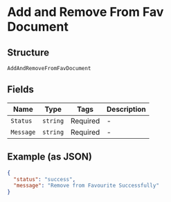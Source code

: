
# Add and Remove From Fav Document

## Structure

`AddAndRemoveFromFavDocument`

## Fields

| Name | Type | Tags | Description |
|  --- | --- | --- | --- |
| `Status` | `string` | Required | - |
| `Message` | `string` | Required | - |

## Example (as JSON)

```json
{
  "status": "success",
  "message": "Remove from Favourite Successfully"
}
```

